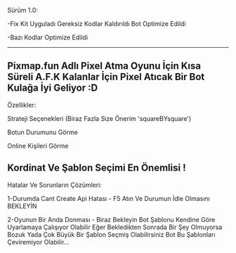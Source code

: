 Sürüm 1.0:

-Fix Kit Uyguladı Gereksiz Kodlar Kaldırıldı Bot Optimize Edildi

-Bazı Kodlar Optimize Edildi

------------------------------------------------------------------------------------------------------------------
Pixmap.fun Adlı Pixel Atma Oyunu İçin Kısa Süreli A.F.K Kalanlar İçin Pixel Atıcak Bir Bot Kulağa İyi Geliyor :D
------------------------------------------------------------------------------------------------------------------
Özellikler:

Strateji Seçenekleri (Biraz Fazla Size Önerim 'squareBYsquare')

Botun Durumunu Görme

Online Kişileri Görme

Kordinat Ve Şablon Seçimi En Önemlisi !
-----------------------------------------------------------------------------------------------------------------
Hatalar Ve Sorunların Çözümleri:

1-Durumda Cant Create Api Hatası - F5 Atın Ve Durumun İdle Olmasını BEKLEYİN

2-Oyunun Bir Anda Donması - Biraz Bekleyin Bot Şablonu Kendine Göre Uyarlamaya Çalışıyor Olabilir Eğer Bekledikten Sonrada Bir Şey Olmuyorsa Bozuk Yada Çok Büyük Bir Şablon Seçmiş Olabilirsiniz Bot Bu Şablonları Çeviremiyor Olabilir...
